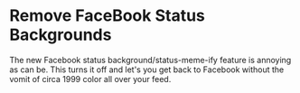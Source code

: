 # Remove FaceBook Status Backgrounds

The new Facebook status background/status-meme-ify feature is annoying as can be. This turns it off and let's you get back to Facebook without the vomit of circa 1999 color all over your feed.